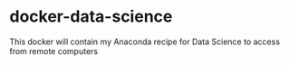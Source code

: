 # docker-data-science
This docker will contain my Anaconda recipe for Data Science to access from remote computers
